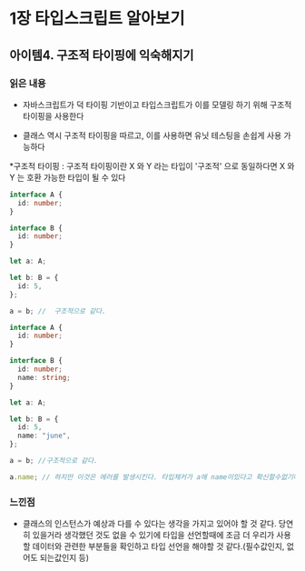 # 1장 타입스크립트 알아보기

## 아이템4. 구조적 타이핑에 익숙해지기

### 읽은 내용

- 자바스크립트가 덕 타이핑 기반이고 타입스크립트가 이를 모델링 하기 위해 구조적 타이핑을 사용한다

- 클래스 역시 구조적 타이핑을 따르고, 이를 사용하면 유닛 테스팅을 손쉽게 사용 가능하다

\*구조적 타이핑 : 구조적 타이핑이란 X 와 Y 라는 타입이 '구조적' 으로 동일하다면 X 와 Y 는 호환 가능한 타입이 될 수 있다

```ts
interface A {
  id: number;
}

interface B {
  id: number;
}

let a: A;

let b: B = {
  id: 5,
};

a = b; //  구조적으로 같다.

interface A {
  id: number;
}

interface B {
  id: number;
  name: string;
}

let a: A;

let b: B = {
  id: 5,
  name: "june",
};

a = b; //구조적으로 같다.

a.name; // 하지만 이것은 에러를 발생시킨다. 타입체커가 a에 name이있다고 확신할수없기떄문
```

### 느낀점

- 클래스의 인스턴스가 예상과 다를 수 있다는 생각을 가지고 있어야 할 것 같다. 당연히 있을거라 생각했던 것도 없을 수 있기에
  타입을 선언할때에 조금 더 우리가 사용할 데이터와 관련한 부분들을 확인하고 타입 선언을 해야할 것 같다.(필수값인지, 없어도 되는값인지 등)
